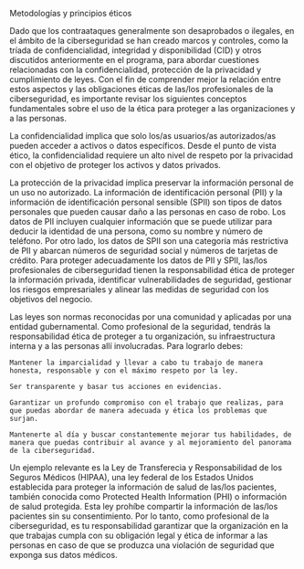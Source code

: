 Metodologías y principios éticos

Dado que los contraataques generalmente son desaprobados o ilegales, en el ámbito de la ciberseguridad se han creado marcos y controles, como la tríada de confidencialidad, integridad y disponibilidad (CID) y otros discutidos anteriormente en el programa, para abordar cuestiones relacionadas con la confidencialidad, protección de la privacidad y cumplimiento de leyes. Con el fin de comprender mejor la relación entre estos aspectos y las obligaciones éticas de las/los profesionales de la ciberseguridad, es importante revisar los siguientes conceptos fundamentales sobre el uso de la ética para proteger a las organizaciones y a las personas.

La confidencialidad implica que solo los/as usuarios/as autorizados/as pueden acceder a activos o datos específicos. Desde el punto de vista ético, la confidencialidad requiere un alto nivel de respeto por la privacidad con el objetivo de proteger los activos y datos privados.

La protección de la privacidad implica preservar la información personal de un uso no autorizado. La información de identificación personal (PII) y la información de identificación personal sensible (SPII) son tipos de datos personales que pueden causar daño a las personas en caso de robo. Los datos de PII incluyen cualquier información que se puede utilizar para deducir la identidad de una persona, como su nombre y número de teléfono. Por otro lado, los datos de SPII son una categoría más restrictiva de PII y abarcan números de seguridad social y números de tarjetas de crédito. Para proteger adecuadamente los datos de PII y SPII, las/los profesionales de ciberseguridad tienen la responsabilidad ética de proteger la información privada, identificar vulnerabilidades de seguridad, gestionar los riesgos empresariales y alinear las medidas de seguridad con los objetivos del negocio. 

Las leyes son normas reconocidas por una comunidad y aplicadas por una entidad gubernamental. Como profesional de la seguridad, tendrás la responsabilidad ética de proteger a tu organización, su infraestructura interna y a las personas allí involucradas. Para lograrlo debes:

    Mantener la imparcialidad y llevar a cabo tu trabajo de manera honesta, responsable y con el máximo respeto por la ley. 

    Ser transparente y basar tus acciones en evidencias.

    Garantizar un profundo compromiso con el trabajo que realizas, para que puedas abordar de manera adecuada y ética los problemas que surjan. 

    Mantenerte al día y buscar constantemente mejorar tus habilidades, de manera que puedas contribuir al avance y al mejoramiento del panorama de la ciberseguridad.

Un ejemplo relevante es la Ley de Transferecia y Responsabilidad de los Seguros Médicos (HIPAA), una ley federal de los Estados Unidos establecida para proteger la información de salud de las/los pacientes, también conocida como Protected Health Information (PHI) o información de salud protegida. Esta ley prohíbe compartir la información de las/los pacientes sin su consentimiento. Por lo tanto, como profesional de la ciberseguridad, es tu responsabilidad garantizar que la organización en la que trabajas cumpla con su obligación legal y ética de informar a las personas en caso de que se produzca una violación de seguridad que exponga sus datos médicos.
